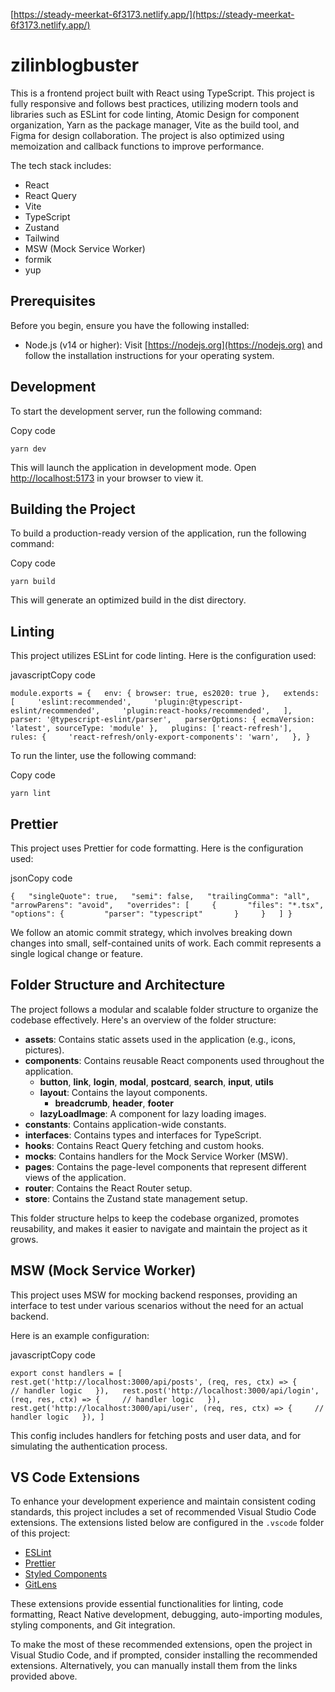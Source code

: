 [https://steady-meerkat-6f3173.netlify.app/](https://steady-meerkat-6f3173.netlify.app/)

# zilinblogbuster

This is a frontend project built with React using TypeScript. This project is fully responsive and follows best practices, utilizing modern tools and libraries such as ESLint for code linting, Atomic Design for component organization, Yarn as the package manager, Vite as the build tool, and Figma for design collaboration. The project is also optimized using memoization and callback functions to improve performance.

The tech stack includes:

- React
- React Query
- Vite
- TypeScript
- Zustand
- Tailwind
- MSW (Mock Service Worker)
- formik
- yup


## Prerequisites

Before you begin, ensure you have the following installed:

- Node.js (v14 or higher): Visit [https://nodejs.org](https://nodejs.org) and follow the installation instructions for your operating system.

## Development

To start the development server, run the following command:

Copy code

`yarn dev`

This will launch the application in development mode. Open [http://localhost:5173](http://localhost:5173) in your browser to view it.

## Building the Project

To build a production-ready version of the application, run the following command:

Copy code

`yarn build`

This will generate an optimized build in the dist directory.

## Linting

This project utilizes ESLint for code linting. Here is the configuration used:

javascriptCopy code

`module.exports = {   env: { browser: true, es2020: true },   extends: [     'eslint:recommended',     'plugin:@typescript-eslint/recommended',     'plugin:react-hooks/recommended',   ],   parser: '@typescript-eslint/parser',   parserOptions: { ecmaVersion: 'latest', sourceType: 'module' },   plugins: ['react-refresh'],   rules: {     'react-refresh/only-export-components': 'warn',   }, }`

To run the linter, use the following command:

Copy code

`yarn lint`

## Prettier

This project uses Prettier for code formatting. Here is the configuration used:

jsonCopy code

`{   "singleQuote": true,   "semi": false,   "trailingComma": "all",   "arrowParens": "avoid",   "overrides": [     {       "files": "*.tsx",       "options": {         "parser": "typescript"       }     }   ] }`



We follow an atomic commit strategy, which involves breaking down changes into small, self-contained units of work. Each commit represents a single logical change or feature.

## Folder Structure and Architecture

The project follows a modular and scalable folder structure to organize the codebase effectively. Here's an overview of the folder structure:

- **assets**: Contains static assets used in the application (e.g., icons, pictures).
- **components**: Contains reusable React components used throughout the application.
  - **button**, **link**, **login**, **modal**, **postcard**, **search**, **input**, **utils**
  - **layout**: Contains the layout components.
    - **breadcrumb**, **header**, **footer**
  - **lazyLoadImage**: A component for lazy loading images.
- **constants**: Contains application-wide constants.
- **interfaces**: Contains types and interfaces for TypeScript.
- **hooks**: Contains React Query fetching and custom hooks.
- **mocks**: Contains handlers for the Mock Service Worker (MSW).
- **pages**: Contains the page-level components that represent different views of the application.
- **router**: Contains the React Router setup.
- **store**: Contains the Zustand state management setup.

This folder structure helps to keep the codebase organized, promotes reusability, and makes it easier to navigate and maintain the project as it grows.

## MSW (Mock Service Worker)

This project uses MSW for mocking backend responses, providing an interface to test under various scenarios without the need for an actual backend.

Here is an example configuration:

javascriptCopy code

`export const handlers = [   rest.get('http://localhost:3000/api/posts', (req, res, ctx) => {     // handler logic   }),   rest.post('http://localhost:3000/api/login', (req, res, ctx) => {     // handler logic   }),   rest.get('http://localhost:3000/api/user', (req, res, ctx) => {     // handler logic   }), ]`

This config includes handlers for fetching posts and user data, and for simulating the authentication process.

## VS Code Extensions

To enhance your development experience and maintain consistent coding standards, this project includes a set of recommended Visual Studio Code extensions. The extensions listed below are configured in the `.vscode` folder of this project:

- [ESLint](https://marketplace.visualstudio.com/items?itemName=dbaeumer.vscode-eslint)
- [Prettier](https://marketplace.visualstudio.com/items?itemName=esbenp.prettier-vscode)
- [Styled Components](https://marketplace.visualstudio.com/items?itemName=jpoissonnier.vscode-styled-components)
- [GitLens](https://marketplace.visualstudio.com/items?itemName=eamodio.gitlens)

These extensions provide essential functionalities for linting, code formatting, React Native development, debugging, auto-importing modules, styling components, and Git integration.

To make the most of these recommended extensions, open the project in Visual Studio Code, and if prompted, consider installing the recommended extensions. Alternatively, you can manually install them from the links provided above.
